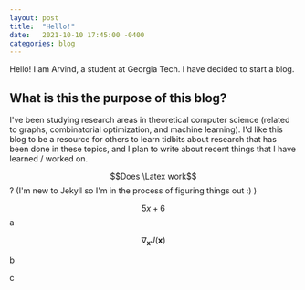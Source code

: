 ```yaml
---
layout: post
title:  "Hello!"
date:   2021-10-10 17:45:00 -0400
categories: blog
---
```


Hello! I am Arvind, a student at Georgia Tech. I have decided to start a blog.

## What is this the purpose of this blog?

I've been studying research areas in theoretical computer science (related to graphs, combinatorial optimization, and machine learning). I'd like this blog to be a resource for others to learn tidbits about research that has been done in these topics, and I plan to write about recent things that I have learned / worked on.


$$Does \Latex work$$? (I'm new to Jekyll so I'm in the process of figuring things out :) )

$$5x + 6$$a

$$ \nabla_\boldsymbol{x} J(\boldsymbol{x}) $$

b

c